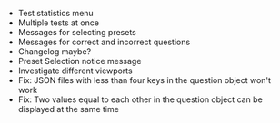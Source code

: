-   Test statistics menu
-   Multiple tests at once
-   Messages for selecting presets
-   Messages for correct and incorrect questions
-   Changelog maybe?
-   Preset Selection notice message
-   Investigate different viewports
-   Fix: JSON files with less than four keys in the question object won't work
-   Fix: Two values equal to each other in the question object can be displayed at the same time
